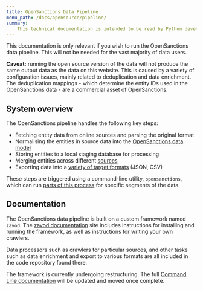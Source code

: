 ```yaml
---
title: OpenSanctions Data Pipeline
menu_path: /docs/opensource/pipeline/
summary:
    This technical documentation is intended to be read by Python developers who wish to run the OpenSanctions crawlers on their own infrastructure, or plan to add their own crawlers to the system.
---
```


This documentation is only relevant if you wish to run the OpenSanctions data pipeline. This will not be needed for the vast majority of data users.

**Caveat:** running the open source version of the data will not produce the same output data as the data on this website. This is caused by a variety of configuration issues, mainly related to deduplication and data enrichment. The deduplication mappings - which determine the entity IDs used in the OpenSanctions data - are a commercial asset of OpenSanctions.

## System overview

The OpenSanctions pipeline handles the following key steps:

* Fetching entity data from online sources and parsing the original format
* Normalising the entities in source data into the [OpenSanctions data model](/docs/entities/)
* Storing entities to a local staging database for processing
* Merging entities across different [sources](/datasets/)
* Exporting data into a [variety of target formats](/docs/bulk/) (JSON, CSV)

These steps are triggered using a command-line utility, ``opensanctions``, which can run [parts of this process](/docs/opensource/usage/) for specific segments of the data.

## Documentation

The OpenSanctions data pipeline is built on a custom framework named ``zavod``. The [zavod documentation](https://zavod.opensanctions.org/) site includes instructions for installing and running the framework, as well as instructions for writing your own crawlers. 

Data processors such as crawlers for particular sources, and other tasks such as data enrichment and export to various formats are all included in the code repository found there.

The framework is currently undergoing restructuring. The full [Command Line documentation](/docs/opensource/usage/) will be updated and moved once complete.
